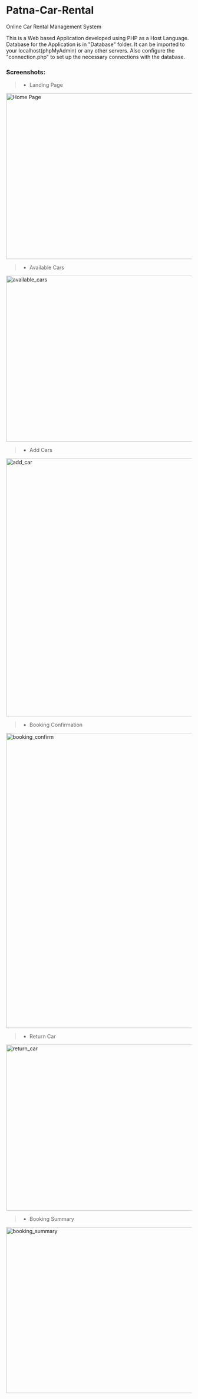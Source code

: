 # Patna-Car-Rental
Online Car Rental Management System 

This is a Web based Application developed using PHP as a Host Language. Database for the Application is in "Database" folder. It can be imported to your localhost(phpMyAdmin) or any other servers. Also configure the "connection.php" to set up the necessary connections with the database.

### Screenshots:
> - Landing Page
<img src="/Screenshots/![home png](https://user-images.githubusercontent.com/57502102/191539961-cd0ea0c0-b401-480b-8853-d90941aa352f.jpg)" width="800" height="450" alt="Home Page"/>

> - Available Cars
<img src="/Screenshots/available_cars.png" width="800" height="450" alt="available_cars"/>

> - Add Cars
<img src="/Screenshots/add_car.png" width="800" height="700" alt="add_car"/>

> - Booking Confirmation
<img src="/Screenshots/booking_confirmation.png" width="800" height="800" alt="booking_confirm"/>

> - Return Car
<img src="/Screenshots/return_car.png" width="800" height="450" alt="return_car"/>

> - Booking Summary
<img src="/Screenshots/bookings.png" width="800" height="450" alt="booking_summary"/>
